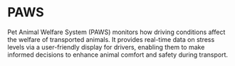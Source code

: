 # PAWS
Pet Animal Welfare System (PAWS) monitors how driving conditions affect the welfare of transported animals. It provides real-time data on stress levels via a user-friendly display for drivers, enabling them to make informed decisions to enhance animal comfort and safety during transport.

